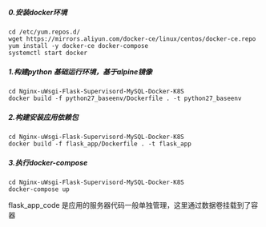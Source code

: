 ##### 0.安装docker环境
```
cd /etc/yum.repos.d/
wget https://mirrors.aliyun.com/docker-ce/linux/centos/docker-ce.repo
yum install -y docker-ce docker-compose
systemctl start docker
```

##### 1.构建python 基础运行环境，基于alpine镜像
```
cd Nginx-uWsgi-Flask-Supervisord-MySQL-Docker-K8S
docker build -f python27_baseenv/Dockerfile . -t python27_baseenv
```

##### 2.构建安装应用依赖包
```
cd Nginx-uWsgi-Flask-Supervisord-MySQL-Docker-K8S
docker build -f flask_app/Dockerfile . -t flask_app
```

##### 3.执行docker-compose
```
cd Nginx-uWsgi-Flask-Supervisord-MySQL-Docker-K8S
docker-compose up
```


flask_app_code 是应用的服务器代码一般单独管理，这里通过数据卷挂载到了容器
